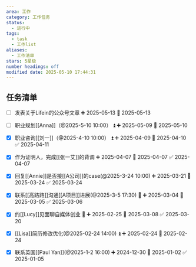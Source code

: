 ```yaml
---
area: 工作
category: 工作任务
status:
  - 进行中
tags:
  - task
  - 工作list
aliases:
  - 工作清单
stars: 5星级
number headings: off
modified date: 2025-05-10 17:44:31
---
```


## 任务清单
- [ ] 发表关于Lifein的公众号文章 ➕ 2025-05-13 📅 2025-05-13
- [ ] 职业规划[[Anna]]（@2025-5-10 10:00） ⏫ ➕ 2025-05-09 📅 2025-05-10
- [x] 职业咨询[[刘一]]（@2025-4-10 10:00） ⏫ ➕ 2025-04-09 📅 2025-04-10 ✅ 2025-04-11
- [x] 作为证明人，完成[[张一艾]]的背调 ➕ 2025-04-07 📅 2025-04-07 ✅ 2025-04-07
- [x] 回复[[Annie]]是否接[[A公司]]的case(@2025-3-24 10:00) ➕ 2025-03-21 📅 2025-03-24 ✅ 2025-03-24
- [x] 联系[[高路路]]沟通[[A项目]]进展(@2025-3-5 17:30) 🔼 ➕ 2025-03-04 📅 2025-03-05 ✅ 2025-03-06
- [x] 约[[Lucy]]见面聊自媒体创业 🔼 ➕ 2025-02-25 📅 2025-03-08 ✅ 2025-03-20
- [x] [[Lisa]]简历修改优化(@2025-02-24 14:00) ⏫ ➕ 2025-02-24 📅 2025-02-24
- [x] 联系英国[[Paul Yan]](@2025-1-2 16:00) ➕ 2024-12-30 📅 2025-01-02 ✅ 2025-01-05


